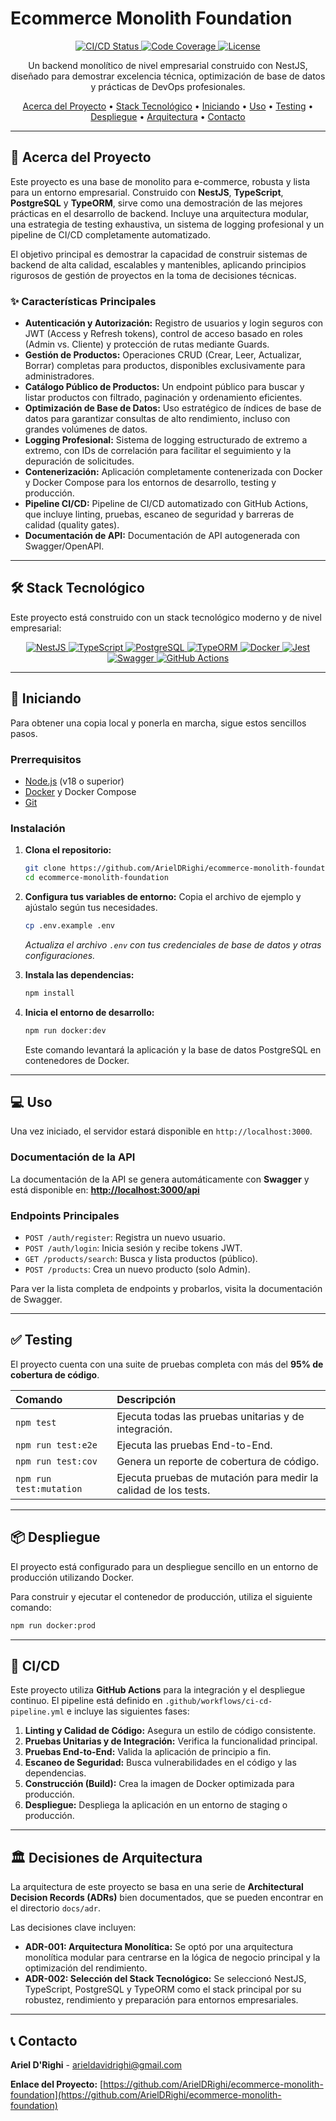 # Ecommerce Monolith Foundation

<p align="center">
  <a href="https://github.com/ArielDRighi/ecommerce-monolith-foundation/actions">
    <img src="https://img.shields.io/github/actions/workflow/status/ArielDRighi/ecommerce-monolith-foundation/ci-cd-pipeline.yml?branch=main&style=for-the-badge" alt="CI/CD Status"/>
  </a>
  <a href="#">
    <img src="https://img.shields.io/badge/coverage-95%25-brightgreen?style=for-the-badge" alt="Code Coverage"/>
  </a>
  <a href="#">
    <img src="https://img.shields.io/badge/license-UNLICENSED-red?style=for-the-badge" alt="License"/>
  </a>
</p>

<p align="center">
  Un backend monolítico de nivel empresarial construido con NestJS, diseñado para demostrar excelencia técnica, optimización de base de datos y prácticas de DevOps profesionales.
</p>

<p align="center">
  <a href="#-acerca-del-proyecto">Acerca del Proyecto</a> •
  <a href="#-stack-tecnológico">Stack Tecnológico</a> •
  <a href="#-iniciando">Iniciando</a> •
  <a href="#-uso">Uso</a> •
  <a href="#-testing">Testing</a> •
  <a href="#-despliegue">Despliegue</a> •
  <a href="#-decisiones-de-arquitectura">Arquitectura</a> •
  <a href="#-contacto">Contacto</a>
</p>

---

## 📖 Acerca del Proyecto

Este proyecto es una base de monolito para e-commerce, robusta y lista para un entorno empresarial. Construido con **NestJS**, **TypeScript**, **PostgreSQL** y **TypeORM**, sirve como una demostración de las mejores prácticas en el desarrollo de backend. Incluye una arquitectura modular, una estrategia de testing exhaustiva, un sistema de logging profesional y un pipeline de CI/CD completamente automatizado.

El objetivo principal es demostrar la capacidad de construir sistemas de backend de alta calidad, escalables y mantenibles, aplicando principios rigurosos de gestión de proyectos en la toma de decisiones técnicas.

### ✨ Características Principales

- **Autenticación y Autorización:** Registro de usuarios y login seguros con JWT (Access y Refresh tokens), control de acceso basado en roles (Admin vs. Cliente) y protección de rutas mediante Guards.
- **Gestión de Productos:** Operaciones CRUD (Crear, Leer, Actualizar, Borrar) completas para productos, disponibles exclusivamente para administradores.
- **Catálogo Público de Productos:** Un endpoint público para buscar y listar productos con filtrado, paginación y ordenamiento eficientes.
- **Optimización de Base de Datos:** Uso estratégico de índices de base de datos para garantizar consultas de alto rendimiento, incluso con grandes volúmenes de datos.
- **Logging Profesional:** Sistema de logging estructurado de extremo a extremo, con IDs de correlación para facilitar el seguimiento y la depuración de solicitudes.
- **Contenerización:** Aplicación completamente contenerizada con Docker y Docker Compose para los entornos de desarrollo, testing y producción.
- **Pipeline CI/CD:** Pipeline de CI/CD automatizado con GitHub Actions, que incluye linting, pruebas, escaneo de seguridad y barreras de calidad (quality gates).
- **Documentación de API:** Documentación de API autogenerada con Swagger/OpenAPI.

---

## 🛠️ Stack Tecnológico

Este proyecto está construido con un stack tecnológico moderno y de nivel empresarial:

<p align="center">
  <a href="https://nestjs.com/" target="_blank">
    <img src="https://img.shields.io/badge/-NestJS-ea2845?style=for-the-badge&logo=nestjs&logoColor=white" alt="NestJS"/>
  </a>
  <a href="https://www.typescriptlang.org/" target="_blank">
    <img src="https://img.shields.io/badge/-TypeScript-3178c6?style=for-the-badge&logo=typescript&logoColor=white" alt="TypeScript"/>
  </a>
  <a href="https://www.postgresql.org/" target="_blank">
    <img src="https://img.shields.io/badge/-PostgreSQL-336791?style=for-the-badge&logo=postgresql&logoColor=white" alt="PostgreSQL"/>
  </a>
  <a href="https://typeorm.io/" target="_blank">
    <img src="https://img.shields.io/badge/-TypeORM-E83524?style=for-the-badge&logo=typeorm&logoColor=white" alt="TypeORM"/>
  </a>
  <a href="https://www.docker.com/" target="_blank">
    <img src="https://img.shields.io/badge/-Docker-2496ed?style=for-the-badge&logo=docker&logoColor=white" alt="Docker"/>
  </a>
  <a href="https://jestjs.io/" target="_blank">
    <img src="https://img.shields.io/badge/-Jest-c21325?style=for-the-badge&logo=jest&logoColor=white" alt="Jest"/>
  </a>
  <a href="https://swagger.io/" target="_blank">
    <img src="https://img.shields.io/badge/-Swagger-85ea2d?style=for-the-badge&logo=swagger&logoColor=black" alt="Swagger"/>
  </a>
  <a href="https://github.com/features/actions" target="_blank">
    <img src="https://img.shields.io/badge/-GitHub%20Actions-2088ff?style=for-the-badge&logo=github-actions&logoColor=white" alt="GitHub Actions"/>
  </a>
</p>

---

## 🚀 Iniciando

Para obtener una copia local y ponerla en marcha, sigue estos sencillos pasos.

### Prerrequisitos

- [Node.js](https://nodejs.org/en/) (v18 o superior)
- [Docker](https://www.docker.com/get-started) y Docker Compose
- [Git](https://git-scm.com/)

### Instalación

1.  **Clona el repositorio:**
    ```sh
    git clone https://github.com/ArielDRighi/ecommerce-monolith-foundation.git
    cd ecommerce-monolith-foundation
    ```
2.  **Configura tus variables de entorno:**
    Copia el archivo de ejemplo y ajústalo según tus necesidades.

    ```sh
    cp .env.example .env
    ```

    _Actualiza el archivo `.env` con tus credenciales de base de datos y otras configuraciones._

3.  **Instala las dependencias:**
    ```sh
    npm install
    ```
4.  **Inicia el entorno de desarrollo:**
    ```sh
    npm run docker:dev
    ```
    Este comando levantará la aplicación y la base de datos PostgreSQL en contenedores de Docker.

---

## 💻 Uso

Una vez iniciado, el servidor estará disponible en `http://localhost:3000`.

### Documentación de la API

La documentación de la API se genera automáticamente con **Swagger** y está disponible en:
**[http://localhost:3000/api](http://localhost:3000/api)**

### Endpoints Principales

- `POST /auth/register`: Registra un nuevo usuario.
- `POST /auth/login`: Inicia sesión y recibe tokens JWT.
- `GET /products/search`: Busca y lista productos (público).
- `POST /products`: Crea un nuevo producto (solo Admin).

Para ver la lista completa de endpoints y probarlos, visita la documentación de Swagger.

---

## ✅ Testing

El proyecto cuenta con una suite de pruebas completa con más del **95% de cobertura de código**.

| Comando                 | Descripción                                                     |
| :---------------------- | :-------------------------------------------------------------- |
| `npm test`              | Ejecuta todas las pruebas unitarias y de integración.           |
| `npm run test:e2e`      | Ejecuta las pruebas End-to-End.                                 |
| `npm run test:cov`      | Genera un reporte de cobertura de código.                       |
| `npm run test:mutation` | Ejecuta pruebas de mutación para medir la calidad de los tests. |

---

## 📦 Despliegue

El proyecto está configurado para un despliegue sencillo en un entorno de producción utilizando Docker.

Para construir y ejecutar el contenedor de producción, utiliza el siguiente comando:

```sh
npm run docker:prod
```

---

## 🔄 CI/CD

Este proyecto utiliza **GitHub Actions** para la integración y el despliegue continuo. El pipeline está definido en `.github/workflows/ci-cd-pipeline.yml` e incluye las siguientes fases:

1.  **Linting y Calidad de Código:** Asegura un estilo de código consistente.
2.  **Pruebas Unitarias y de Integración:** Verifica la funcionalidad principal.
3.  **Pruebas End-to-End:** Valida la aplicación de principio a fin.
4.  **Escaneo de Seguridad:** Busca vulnerabilidades en el código y las dependencias.
5.  **Construcción (Build):** Crea la imagen de Docker optimizada para producción.
6.  **Despliegue:** Despliega la aplicación en un entorno de staging o producción.

---

## 🏛️ Decisiones de Arquitectura

La arquitectura de este proyecto se basa en una serie de **Architectural Decision Records (ADRs)** bien documentados, que se pueden encontrar en el directorio `docs/adr`.

Las decisiones clave incluyen:

- **ADR-001: Arquitectura Monolítica:** Se optó por una arquitectura monolítica modular para centrarse en la lógica de negocio principal y la optimización del rendimiento.
- **ADR-002: Selección del Stack Tecnológico:** Se seleccionó NestJS, TypeScript, PostgreSQL y TypeORM como el stack principal por su robustez, rendimiento y preparación para entornos empresariales.

---

## 📞 Contacto

**Ariel D'Righi** - arieldavidrighi@gmail.com

**Enlace del Proyecto:** [https://github.com/ArielDRighi/ecommerce-monolith-foundation](https://github.com/ArielDRighi/ecommerce-monolith-foundation)
